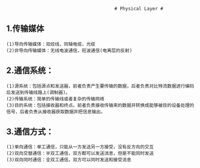 											# Physical Layer #


## 1.传输媒体 ##

	(1)导向传输媒体：双绞线，同轴电缆，光缆
	(2)非导向传输媒体：无线电波通信，短波通信(电离层的反射)

## 2.通信系统： ##

	(1)源系统：包括源点和发送器，前者负责产生要传输的数据，后者负责对比特流数据进行编码后发送到传输线路上(调制器)。
	(2)传输系统：简单的传输线或者复杂的传输网络
	(3)目的系统：包括接收器和终点。前者负责接收传输来的数据并转换成能够被目的设备处理的信号，后者负责从接收器获取数据并把信息输出。

## 3.通信方式： ##

	(1)单向通信：单工通信，只能从一方发送另一方接受，没有反方向的交互
	(2)双向交替通信：半双工通信，双方都可以发送消息，但是不能同时发送
	(3)双向同时通信：全双工通信，双方可以同时发送和接受消息

